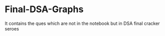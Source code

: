 # Final-DSA-Graphs
It contains the ques which are not in the notebook but in DSA final cracker seroes
